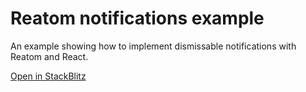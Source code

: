 # Reatom notifications example

An example showing how to implement dismissable notifications with Reatom and React.

[Open in StackBlitz](https://stackblitz.com/github/artalar/reatom/tree/main/examples/react-notifications)

